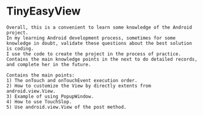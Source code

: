 # TinyEasyView
    Overall, this is a convenient to learn some knowledge of the Android project.
    In my learning Android development process, sometimes for some knowledge in doubt, validate these questions about the best solution is coding.
    I use the code to create the project in the process of practice.
    Contains the main knowledge points in the next to do detailed records, and complete her in the future.

    Contains the main points:
    1) The onTouch and onTouchEvent execution order.
    2) How to customize the View by directly extents from android.view.View.
    3) Example of using PopupWindow.
    4) How to use TouchSlop.
    5) Use android.view.View of the post method.